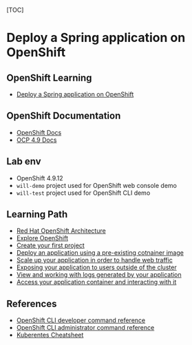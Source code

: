 [TOC]

# Deploy a Spring application on OpenShift

## OpenShift Learning
- [Deploy a Spring application on OpenShift](https://developers.redhat.com/learn/openshift/deploy-spring-application-openshift)

## OpenShift Documentation
- [OpenShift Docs](https://docs.openshift.com/)
- [OCP 4.9 Docs](https://docs.openshift.com/container-platform/4.9/welcome/index.html)

## Lab env
- OpenShift 4.9.12
- `will-demo` project used for OpenShift web console demo
- `will-test` project used for OpenShift CLI demo

## Learning Path

- [Red Hat OpenShift Architecture](./ocp-architecture.md)
- [Explore OpenShift](./explore-ocp.md)
- [Create your first project](./create-first-proj.md)
- [Deploy an application using a pre-existing cotnainer image](./deploy-image.md)
- [Scale up your application in order to handle web traffic](./scaling.md)
- [Exposing your application to users outside of the cluster](./route.md)
- [View and working with logs generated by your application](./logging.md)
- [Access your application container and interacting with it](./connect-container.md)


## References

- [OpenShift CLI developer command reference](https://docs.openshift.com/container-platform/4.8/cli_reference/openshift_cli/developer-cli-commands.html)
- [OpenShift CLI administrator command reference](https://docs.openshift.com/container-platform/4.8/cli_reference/openshift_cli/administrator-cli-commands.html)
- [Kuberentes Cheatsheet](https://kubernetes.io/docs/reference/kubectl/cheatsheet/)